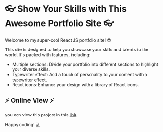 <h1> 👓 Show Your Skills with This Awesome Portfolio Site 👓 </h1>

<p>Welcome to my super-cool React JS portfolio site! 😎</p>
<p>This site is designed to help you showcase your skills and talents to the world. It's packed with features, including:</p>

- Multiple sections: Divide your portfolio into different sections to highlight your diverse skills.
- Typewriter effect: Add a touch of personality to your content with a typewriter effect.
- React icons: Enhance your design with a library of React icons.

<h2>⚡️ Online View ⚡️</h2>
you can view this project in this <a href="https://portfolio-alideweb.liara.run/">link</a>.


Happy coding! 💻
